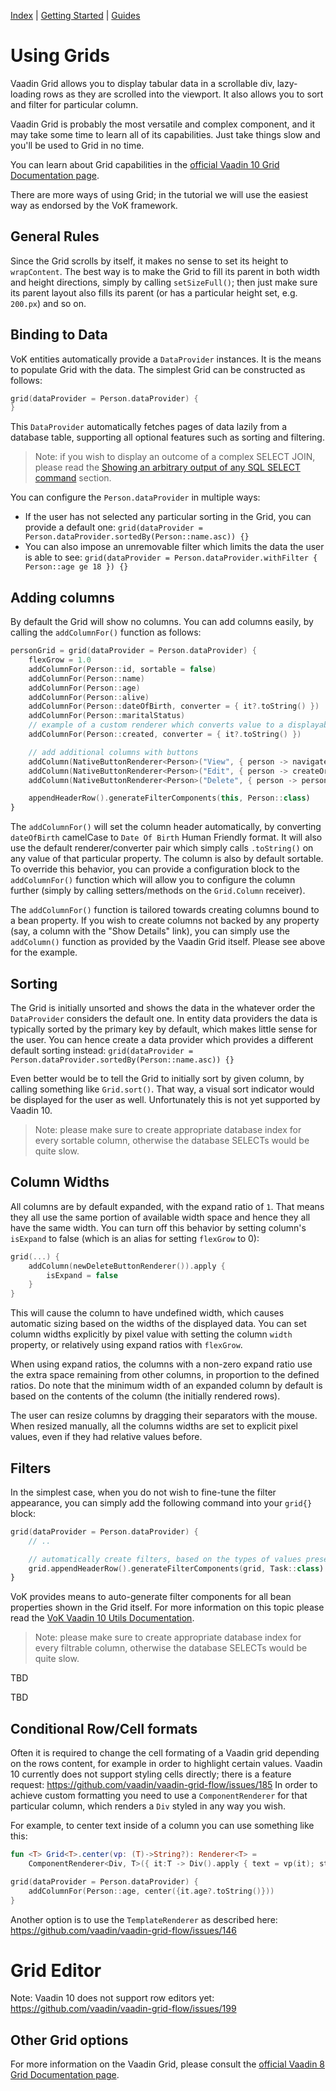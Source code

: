[Index](index.html) | [Getting Started](gettingstarted.html) | [Guides](vok-guides.html)

# Using Grids

Vaadin Grid allows you to display tabular data in a scrollable div, lazy-loading rows as they are scrolled into the viewport.
It also allows you to sort and filter for particular column.

Vaadin Grid is probably the most versatile and complex component, and it may take some time to learn all of its capabilities.
Just take things slow and you'll be used to Grid in no time.

You can learn about Grid capabilities in the [official Vaadin 10 Grid Documentation page](https://vaadin.com/docs/v10/flow/components/tutorial-flow-grid.html).

There are more ways of using Grid; in the tutorial we will use the easiest way as endorsed by the VoK framework.

## General Rules

Since the Grid scrolls by itself, it makes no sense to set its height to `wrapContent`. The best way is to make the Grid to fill its parent
in both width and height directions, simply by calling `setSizeFull()`; then just make sure its parent layout also fills its parent (or has
a particular height set, e.g. `200.px`) and so on.

## Binding to Data

VoK entities automatically provide a `DataProvider` instances. It is the means to populate Grid with the data. The simplest Grid
can be constructed as follows:

```kotlin
grid(dataProvider = Person.dataProvider) {
}
```

This `DataProvider` automatically fetches pages of data lazily from a database table, supporting all optional features such as sorting
and filtering.

> Note: if you wish to display an outcome of a complex SELECT JOIN, please read the [Showing an arbitrary output of any SQL SELECT command](databases-v10.md)
section.

You can configure the `Person.dataProvider` in multiple ways:

* If the user has not selected any particular sorting in the Grid, you can provide a default one: `grid(dataProvider = Person.dataProvider.sortedBy(Person::name.asc)) {}`
* You can also impose an unremovable filter which limits the data the user is able to see: `grid(dataProvider = Person.dataProvider.withFilter { Person::age ge 18 }) {}`

## Adding columns

By default the Grid will show no columns. You can add columns easily, by calling the `addColumnFor()` function as follows:

```kotlin
personGrid = grid(dataProvider = Person.dataProvider) {
    flexGrow = 1.0
    addColumnFor(Person::id, sortable = false)
    addColumnFor(Person::name)
    addColumnFor(Person::age)
    addColumnFor(Person::alive)
    addColumnFor(Person::dateOfBirth, converter = { it?.toString() })
    addColumnFor(Person::maritalStatus)
    // example of a custom renderer which converts value to a displayable string.
    addColumnFor(Person::created, converter = { it?.toString() })

    // add additional columns with buttons
    addColumn(NativeButtonRenderer<Person>("View", { person -> navigateToView<Long, PersonView>(person.id!!) }))
    addColumn(NativeButtonRenderer<Person>("Edit", { person -> createOrEditPerson(person) }))
    addColumn(NativeButtonRenderer<Person>("Delete", { person -> person.delete(); refresh() }))

    appendHeaderRow().generateFilterComponents(this, Person::class)
}
```

The `addColumnFor()` will set the column header automatically, by converting `dateOfBirth` camelCase to `Date Of Birth` Human Friendly
format. It will also use the default renderer/converter pair which simply calls `.toString()` on any value of that particular property.
The column is also by default sortable. To override this behavior, you can provide a configuration block to the `addColumnFor()` function
which will allow you to configure the column further (simply by calling setters/methods on the `Grid.Column` receiver).

The `addColumnFor()` function is tailored towards creating columns bound to a bean property. If you wish to create columns not backed by
any property (say, a column with the "Show Details" link), you can simply use the `addColumn()` function as provided by the Vaadin Grid
itself. Please see above for the example.

## Sorting

The Grid is initially unsorted and shows the data in the whatever order the `DataProvider` considers the default one. In entity data providers
the data is typically sorted by the primary key by default, which makes little sense for the user. You can hence create a data provider which
provides a different default sorting instead: `grid(dataProvider = Person.dataProvider.sortedBy(Person::name.asc)) {}`

Even better would be to tell the Grid to initially sort by given column, by calling something like `Grid.sort()`. That way, a visual
sort indicator would be displayed for the user as well. Unfortunately this is not yet supported by Vaadin 10.

> Note: please make sure to create appropriate database index for every sortable column, otherwise the database SELECTs would be quite slow.

## Column Widths

All columns are by default expanded, with the expand ratio of `1`. That means they all use the same portion of available width space and hence
they all have the same width. You can turn off this behavior by setting column's `isExpand` to false (which is an alias for setting `flexGrow` to 0):

```kotlin
grid(...) {
    addColumn(newDeleteButtonRenderer()).apply {
        isExpand = false
    }
}
```

This will cause the column to have undefined width, which causes automatic sizing based on the widths of the displayed data.
You can set column widths explicitly by pixel value with setting the column `width` property, or relatively using expand ratios with `flexGrow`.

When using expand ratios, the columns with a non-zero expand ratio use the extra space remaining from other columns, in proportion
to the defined ratios. Do note that the minimum width of an expanded column by default is based on the contents of the column
(the initially rendered rows).

The user can resize columns by dragging their separators with the mouse. When resized manually, all the columns widths are set to explicit
pixel values, even if they had relative values before.

## Filters

In the simplest case, when you do not wish to fine-tune the filter appearance, you can simply add the following command into your
`grid{}` block:

```kotlin
grid(dataProvider = Person.dataProvider) {
    // ..

    // automatically create filters, based on the types of values present in particular columns.
    grid.appendHeaderRow().generateFilterComponents(grid, Task::class)
}
```

VoK provides means to auto-generate filter components for all bean properties shown in the Grid itself. For more information on this topic
please read the [VoK Vaadin 10 Utils Documentation](https://github.com/mvysny/vaadin-on-kotlin/blob/master/vok-util-vaadin10/README.md).

> Note: please make sure to create appropriate database index for every filtrable column, otherwise the database SELECTs would be quite slow.

TBD

TBD



## Conditional Row/Cell formats

Often it is required to change the cell formating of a Vaadin grid depending on the rows content, for example in order to highlight certain values.
Vaadin 10 currently does not support styling cells directly; there is a feature request: https://github.com/vaadin/vaadin-grid-flow/issues/185
In order to achieve custom formatting you need to use a `ComponentRenderer` for that particular column, which renders a `Div` styled in any way you wish.

For example, to center text inside of a column you can use something like this:

```kotlin
fun <T> Grid<T>.center(vp: (T)->String?): Renderer<T> =
    ComponentRenderer<Div, T>({ it:T -> Div().apply { text = vp(it); style.set("text-align", "center") }})

grid(dataProvider = Person.dataProvider) {
    addColumnFor(Person::age, center({it.age?.toString()}))
}
```

Another option is to use the `TemplateRenderer` as described here: https://github.com/vaadin/vaadin-grid-flow/issues/146

# Grid Editor

Note: Vaadin 10 does not support row editors yet: https://github.com/vaadin/vaadin-grid-flow/issues/199

## Other Grid options

For more information on the Vaadin Grid, please consult the [official Vaadin 8 Grid Documentation page](https://vaadin.com/docs/v8/framework/components/components-grid.html).
